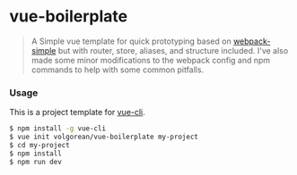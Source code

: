 # vue-boilerplate

> A Simple vue template for quick prototyping based on [webpack-simple](https://github.com/vuejs-templates/webpack) but with router, store, aliases, and structure included. I've also made some minor modifications to the webpack config and npm commands to help with some common pitfalls.

### Usage

This is a project template for [vue-cli](https://github.com/vuejs/vue-cli).

``` bash
$ npm install -g vue-cli
$ vue init volgorean/vue-boilerplate my-project
$ cd my-project
$ npm install
$ npm run dev
```
